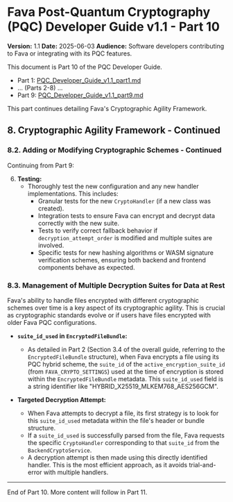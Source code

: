 # Fava Post-Quantum Cryptography (PQC) Developer Guide v1.1 - Part 10

**Version:** 1.1
**Date:** 2025-06-03
**Audience:** Software developers contributing to Fava or integrating with its PQC features.

This document is Part 10 of the PQC Developer Guide.
*   Part 1: [PQC_Developer_Guide_v1.1_part1.md](PQC_Developer_Guide_v1.1_part1.md)
*   ... (Parts 2-8) ...
*   Part 9: [PQC_Developer_Guide_v1.1_part9.md](PQC_Developer_Guide_v1.1_part9.md)

This part continues detailing Fava's Cryptographic Agility Framework.

## 8. Cryptographic Agility Framework - Continued

### 8.2. Adding or Modifying Cryptographic Schemes - Continued

Continuing from Part 9:

6.  **Testing:**
    *   Thoroughly test the new configuration and any new handler implementations. This includes:
        *   Granular tests for the new `CryptoHandler` (if a new class was created).
        *   Integration tests to ensure Fava can encrypt and decrypt data correctly with the new suite.
        *   Tests to verify correct fallback behavior if `decryption_attempt_order` is modified and multiple suites are involved.
        *   Specific tests for new hashing algorithms or WASM signature verification schemes, ensuring both backend and frontend components behave as expected.

### 8.3. Management of Multiple Decryption Suites for Data at Rest

Fava's ability to handle files encrypted with different cryptographic schemes over time is a key aspect of its cryptographic agility. This is crucial as cryptographic standards evolve or if users have files encrypted with older Fava PQC configurations.

*   **`suite_id_used` in `EncryptedFileBundle`:**
    *   As detailed in Part 2 (Section 3.4 of the overall guide, referring to the `EncryptedFileBundle` structure), when Fava encrypts a file using its PQC hybrid scheme, the `suite_id` of the `active_encryption_suite_id` (from `FAVA_CRYPTO_SETTINGS`) used at the time of encryption is stored within the `EncryptedFileBundle` metadata. This `suite_id_used` field is a string identifier like "HYBRID_X25519_MLKEM768_AES256GCM".

*   **Targeted Decryption Attempt:**
    *   When Fava attempts to decrypt a file, its first strategy is to look for this `suite_id_used` metadata within the file's header or bundle structure.
    *   If a `suite_id_used` is successfully parsed from the file, Fava requests the specific `CryptoHandler` corresponding to that `suite_id` from the `BackendCryptoService`.
    *   A decryption attempt is then made using this directly identified handler. This is the most efficient approach, as it avoids trial-and-error with multiple handlers.

---
End of Part 10. More content will follow in Part 11.